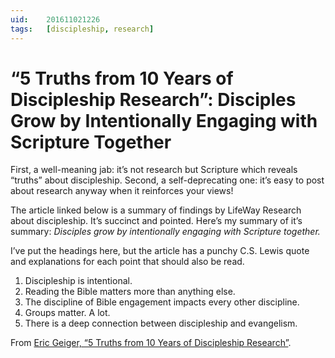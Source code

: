 ```yaml
---
uid:	201611021226
tags:	[discipleship, research]
---
```


# “5 Truths from 10 Years of Discipleship Research”: Disciples Grow by Intentionally Engaging with Scripture Together

First, a well-meaning jab: it’s not research but Scripture which reveals “truths” about discipleship. Second, a self-deprecating one: it’s easy to post about research anyway when it reinforces your views!

The article linked below is a summary of findings by LifeWay Research about discipleship. It’s succinct and pointed. Here’s my summary of it’s summary: *Disciples grow by intentionally engaging with Scripture together.*

I’ve put the headings here, but the article has a punchy C.S. Lewis quote and explanations for each point that should also be read.

1. Discipleship is intentional.
2. Reading the Bible matters more than anything else.
3. The discipline of Bible engagement impacts every other discipline.
4. Groups matter. A lot.
5. There is a deep connection between discipleship and evangelism.

From [Eric Geiger, “5 Truths from 10 Years of Discipleship Research”](https://ericgeiger.com/2016/10/5-truths-from-10-years-of-discipleship-research/).
